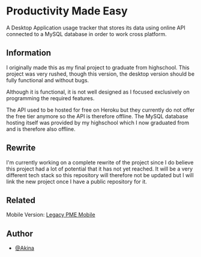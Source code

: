 
# Productivity Made Easy

A Desktop Application usage tracker that stores its data using online API connected to a MySQL database in order to work cross platform.

## Information

I originally made this as my final project to graduate from highschool. This project was very rushed, though this version, the desktop version should be fully functional and without bugs.

Although it is functional, it is not well designed as I focused exclusively on programming the required features.

The API used to be hosted for free on Heroku but they currently do not offer the free tier anymore so the API is therefore offline. The MySQL database hosting itself was provided by my highschool which I now graduated from and is therefore also offline.

## Rewrite

I'm currently working on a complete rewrite of the project since I do believe this project had a lot of potential that it has not yet reached. It will be a very different tech stack so this repository will therefore not be updated but I will link the new project once I have a public repository for it.


## Related

Mobile Version:
[Legacy PME Mobile](https://github.com/kaajjaak/PMEMobileLegacy)


## Author

- [@Akina](https://www.github.com/kaajjaak)

